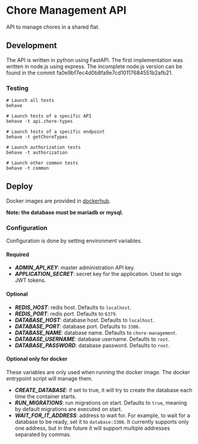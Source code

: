 # Chore Management API

API to manage chores in a shared flat.

## Development

The API is written in python using FastAPI. The first implementation was written in node.js using express. The incomplete node.js version can be found in the commit fa0e9bf7ec4d0b8fa9e7cd10117684551b2afb21.

### Testing

```shell
# Launch all tests
behave

# Launch tests of a specific API
behave -t api.chore-types

# Launch tests of a specific endpoint
behave -t getChoreTypes

# Launch authorization tests
behave -t authorization

# Launch other common tests
behave -t common
```

## Deploy

Docker images are provided in [dockerhub](https://hub.docker.com/r/sralloza/chore-management-api).

**Note: the database must be mariadb or mysql.**

### Configuration

Configuration is done by setting environment variables.

#### Required

- **_ADMIN_API_KEY_**: master administration API key.
- **_APPLICATION_SECRET_**: secret key for the application. Used to sign JWT tokens.

#### Optional

- **_REDIS_HOST_**: redis host. Defaults to `localhost`.
- **_REDIS_PORT_**: redis port. Defaults to `6379`.
- **_DATABASE_HOST_**: database host. Defaults to `localhost`.
- **_DATABASE_PORT_**: database port. Defaults to `3306`.
- **_DATABASE_NAME_**: database name. Defaults to `chore-management`.
- **_DATABASE_USERNAME_**: database username. Defaults to `root`.
- **_DATABASE_PASSWORD_**: database password. Defaults to `root`.

#### Optional only for docker

These variables are only used when running the docker image. The docker entrypoint script will manage them.

- **_CREATE_DATABASE_**: if set to true, it will try to create the database each time the container starts.
- **_RUN_MIGRATIONS_**: run migrations on start. Defaults to `true`, meaning by default migrations are executed on start.
- **_WAIT_FOR_IT_ADDRESS_**: address to wait for. For example, to wait for a database to be ready, set it to `database:3306`. It currently supports only one address, but in the future it will support multiple addresses separated by commas.
